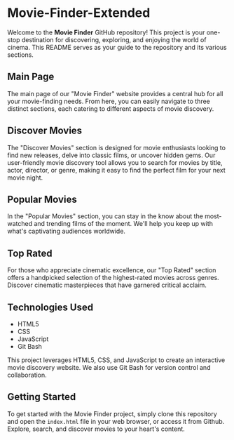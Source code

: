 # Movie-Finder-Extended

Welcome to the **Movie Finder** GitHub repository! This project is your one-stop destination for discovering, exploring, and enjoying the world of cinema. This README serves as your guide to the repository and its various sections.

## Main Page

The main page of our "Movie Finder" website provides a central hub for all your movie-finding needs. From here, you can easily navigate to three distinct sections, each catering to different aspects of movie discovery.

## Discover Movies

The "Discover Movies" section is designed for movie enthusiasts looking to find new releases, delve into classic films, or uncover hidden gems. Our user-friendly movie discovery tool allows you to search for movies by title, actor, director, or genre, making it easy to find the perfect film for your next movie night.

## Popular Movies

In the "Popular Movies" section, you can stay in the know about the most-watched and trending films of the moment. We'll help you keep up with what's captivating audiences worldwide.

## Top Rated

For those who appreciate cinematic excellence, our "Top Rated" section offers a handpicked selection of the highest-rated movies across genres. Discover cinematic masterpieces that have garnered critical acclaim.

## Technologies Used

- HTML5
- CSS
- JavaScript
- Git Bash

This project leverages HTML5, CSS, and JavaScript to create an interactive movie discovery website. We also use Git Bash for version control and collaboration.

## Getting Started

To get started with the Movie Finder project, simply clone this repository and open the `index.html` file in your web browser, or access it from Github. Explore, search, and discover movies to your heart's content.


